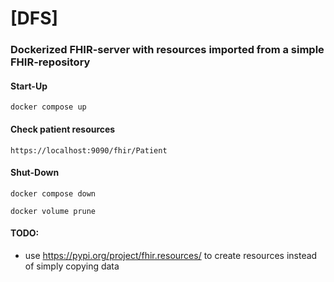 # [DFS] 
### Dockerized FHIR-server with resources imported from a simple FHIR-repository

#### Start-Up

`docker compose up`

#### Check patient resources

`https://localhost:9090/fhir/Patient`

#### Shut-Down

`docker compose down`

`docker volume prune`

#### TODO:
* use https://pypi.org/project/fhir.resources/ to create resources instead of simply copying data
